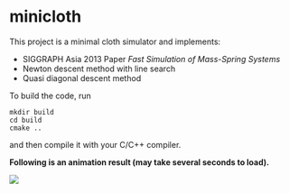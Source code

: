 # minicloth

This project is a minimal cloth simulator and implements:

+ SIGGRAPH Asia 2013 Paper *Fast Simulation of Mass-Spring Systems*
+ Newton descent method with line search
+ Quasi diagonal descent method

To build the code, run

```
mkdir build
cd build
cmake ..
```

and then compile it with your C/C++ compiler.

**Following is an animation result (may take several seconds to load).**

<img src="./sidebyside.gif"/>
